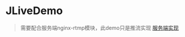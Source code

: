 # JLiveDemo
>需要配合服务端nginx-rtmp模块，此demo只是推流实现 
[服务端实现](https://jackytianhappy.github.io/2017/03/28/nginx%E5%AE%89%E8%A3%85%E7%AF%87/)
